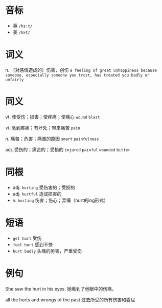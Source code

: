 # 音标

- 英 `/hɜːt/`
- 美 `/hɝ​t/`

# 词义

n. （对感情造成的）伤害，创伤
`a feeling of great unhappiness because someone, especially someone you trust, has treated you badly or unfairly`

# 同义

vt. 使受伤；损害；使疼痛；使痛心
`wound` `blast`

vi. 感到疼痛；有坏处；带来痛苦
`pain`

n. 痛苦；危害；痛苦的原因
`smart` `painfulness`

adj. 受伤的；痛苦的；受损的
`injured` `painful` `wounded` `bitter`

# 同根

- adj. `hurting` 受伤害的；受损的
- adj. `hurtful` 造成损害的
- v. `hurting` 伤害；伤心；弄痛（hurt的ing形式）

# 短语

- `get hurt` 受伤
- `feel hurt` 感到不快
- `hurt badly` 头痛的厉害，严重受伤

# 例句

She saw the hurt in his eyes.
她看到了他眼中的伤痛。

all the hurts and wrongs of the past
过去所受的所有伤害和委屈


